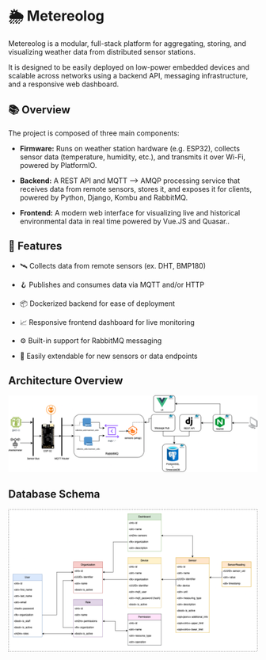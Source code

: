 # 🌦️ Metereolog
Metereolog is a modular, full-stack platform for aggregating, storing, and visualizing weather data from distributed sensor stations.

It is designed to be easily deployed on low-power embedded devices and scalable across networks using a backend API, messaging infrastructure, and a responsive web dashboard.

## 📚 Overview
The project is composed of three main components:

* **Firmware:** Runs on weather station hardware (e.g. ESP32), collects sensor data (temperature, humidity, etc.), and transmits it over Wi-Fi, powered by PlatformIO.

* **Backend:** A REST API and MQTT --> AMQP processing service that receives data from remote sensors, stores it, and exposes it for clients, powered by Python, Django, Kombu and RabbitMQ.

* **Frontend:** A modern web interface for visualizing live and historical environmental data in real time powered by Vue.JS and Quasar..

## 🧩 Features
* 🛰️ Collects data from remote sensors (ex. DHT, BMP180)

* 🪝 Publishes and consumes data via MQTT and/or HTTP

* 📦 Dockerized backend for ease of deployment

* 📈 Responsive frontend dashboard for live monitoring

* ⚙️  Built-in support for RabbitMQ messaging

* 🧪 Easily extendable for new sensors or data endpoints

## Architecture Overview
![Architecture](https://github.com/claudinoac/metereolog/blob/main/docs/architecture.png?raw=true)

## Database Schema
![Database Schema](https://github.com/claudinoac/metereolog/blob/main/docs/database_schema.png?raw=true)
